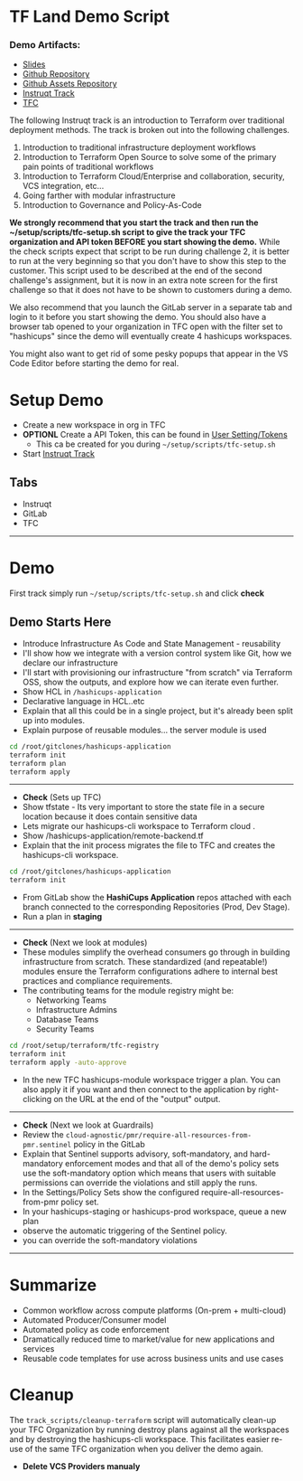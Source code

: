 # TF Land Demo Script

### Demo Artifacts:
* [Slides](https://drive.google.com/file/d/1YDpMHQSOWcbI0nWHT-5PND4kqXh1DDOI/view?usp=sharing)
* [Github Repository ](https://github.com/hashicorp/field-demos-terraform-land-team-Apollo-11)
* [Github Assets Repository](https://github.com/hashicorp/field-demos-terraform-land-team-Apollo-11-assets)
* [Instruqt Track](https://play.instruqt.com/hashicorp/tracks/terraform-collaborative-iac)
* [TFC](https://app.terraform.io/app/tallen-playground/workspaces)

The following Instruqt track is an introduction to Terraform over traditional deployment methods. The track is broken out into the following challenges.
1. Introduction to traditional infrastructure deployment workflows
2. Introduction to Terraform Open Source to solve some of the primary pain points of traditional workflows
3. Introduction to Terraform Cloud/Enterprise and collaboration, security, VCS integration, etc...
4. Going farther with modular infrastructure
5. Introduction to Governance and Policy-As-Code

**We strongly recommend that you start the track and then run the ~/setup/scripts/tfc-setup.sh script to give the track your TFC organization and API token BEFORE you start showing the demo.** While the check scripts expect that script to be run during challenge 2, it is better to run at the very beginning so that you don't have to show this step to the customer. This script used to be described at the end of the second challenge's assignment, but it is now in an extra note screen for the first challenge so that it does not have to be shown to customers during a demo.

We also recommend that you launch the GitLab server in a separate tab and login to it before you start showing the demo.  You should also have a browser tab opened to your organization in TFC open with the filter set to "hashicups" since the demo will eventually create 4 hashicups workspaces.

You might also want to get rid of some pesky popups that appear in the VS Code Editor before starting the demo for real.


# Setup Demo
* Create a new workspace in org in TFC
* **OPTIONL** Create a API Token, this can be found in [User Setting/Tokens](https://app.terraform.io/app/settings/tokens)
    * This ca be created for you during `~/setup/scripts/tfc-setup.sh`
* Start [Instruqt Track](https://play.instruqt.com/hashicorp/tracks/terraform-collaborative-iac)

## Tabs
* Instruqt
* GitLab
* TFC

---
# Demo

First track simply run `~/setup/scripts/tfc-setup.sh` and click **check**

## Demo Starts Here

* Introduce Infrastructure As Code and State Management - reusability
* I'll show how we integrate with a version control system like Git, how we declare our infrastructure
* I'll start with provisioning our infrastructure "from scratch" via Terraform OSS, show the outputs, and explore how we can iterate even further.
* Show HCL in `/hashicups-application`
* Declarative language in HCL..etc
* Explain that all this could be in a single project, but it's already been split up into modules.
* Explain purpose of reusable modules… the server module is used

```bash
cd /root/gitclones/hashicups-application
terraform init
terraform plan
terraform apply
```

---
* **Check** (Sets up TFC)
* Show tfstate - Its very important to store the state file in a secure location because it does contain sensitive data 
* Lets migrate our hashicups-cli workspace to Terraform cloud .
* Show /hashicups-application/remote-backend.tf
* Explain that the init process migrates the file to TFC and creates the hashicups-cli workspace.

```bash
cd /root/gitclones/hashicups-application
terraform init
```

* From GitLab show the **HashiCups Application** repos attached with each branch connected to the corresponding Repositories (Prod, Dev Stage).
* Run a plan in **staging**

---
* **Check** (Next we look at modules)
* These modules simplify the overhead consumers go through in building infrastructure from scratch. These standardized (and repeatable!) modules ensure the Terraform configurations adhere to internal best practices and compliance requirements.
* The contributing teams for the module registry might be:
    * Networking Teams
    * Infrastructure Admins
    * Database Teams
    * Security Teams

```bash
cd /root/setup/terraform/tfc-registry
terraform init
terraform apply -auto-approve
```

* In the new TFC hashicups-module workspace trigger a plan. You can also apply it if you want and then connect to the application by right-clicking on the URL at the end of the "output" output.

---
* **Check** (Next we look at Guardrails)
* Review the `cloud-agnostic/pmr/require-all-resources-from-pmr.sentinel` policy in the GitLab
* Explain that Sentinel supports advisory, soft-mandatory, and hard-mandatory enforcement modes and that all of the demo's policy sets use the soft-mandatory option which means that users with suitable permissions can override the violations and still apply the runs.
* In the Settings/Policy Sets show the configured require-all-resources-from-pmr policy set.
* In your hashicups-staging or hashicups-prod workspace, queue a new plan
* observe the automatic triggering of the Sentinel policy.
* you can override the soft-mandatory violations

---
# Summarize
* Common workflow across compute platforms (On-prem + multi-cloud)
* Automated Producer/Consumer model
* Automated policy as code enforcement
* Dramatically reduced time to market/value for new applications and services
* Reusable code templates for use across business units and use cases


# Cleanup
The `track_scripts/cleanup-terraform` script will automatically clean-up your TFC Organization by running destroy plans against all the workspaces and by destroying the hashicups-cli workspace. This facilitates easier re-use of the same TFC organization when you deliver the demo again.

* **Delete VCS Providers manualy**